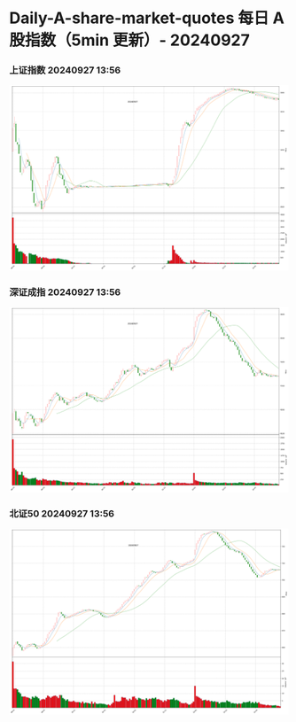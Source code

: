 
# Daily-A-share-market-quotes 每日 A 股指数（5min 更新）- 20240927

### 上证指数 20240927 13:56
![](./fig/2024/9/20240927-sh000001.png)

### 深证成指 20240927 13:56
![](./fig/2024/9/20240927-sz399001.png)

### 北证50 20240927 13:56
![](./fig/2024/9/20240927-bj899050.png)
